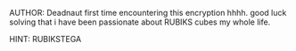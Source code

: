 AUTHOR: Deadnaut
first time encountering this encryption hhhh. good luck solving that i have been passionate about RUBIKS cubes my whole life.

HINT: RUBIKSTEGA
